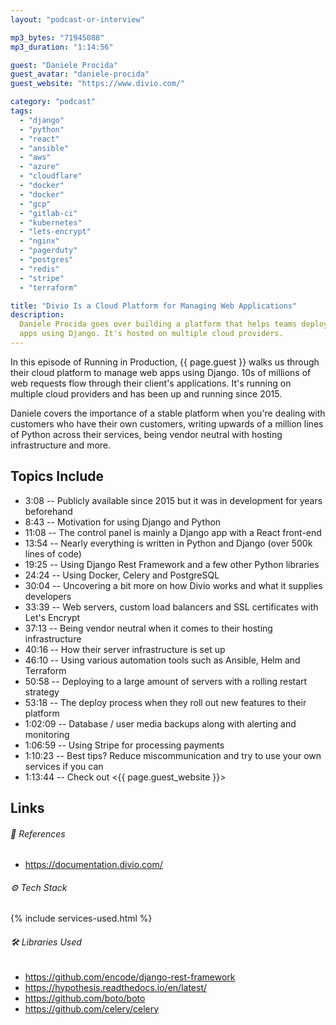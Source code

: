 ```yaml
---
layout: "podcast-or-interview"

mp3_bytes: "71945088"
mp3_duration: "1:14:56"

guest: "Daniele Procida"
guest_avatar: "daniele-procida"
guest_website: "https://www.divio.com/"

category: "podcast"
tags:
  - "django"
  - "python"
  - "react"
  - "ansible"
  - "aws"
  - "azure"
  - "cloudflare"
  - "docker"
  - "docker"
  - "gcp"
  - "gitlab-ci"
  - "kubernetes"
  - "lets-encrypt"
  - "nginx"
  - "pagerduty"
  - "postgres"
  - "redis"
  - "stripe"
  - "terraform"

title: "Divio Is a Cloud Platform for Managing Web Applications"
description:
  Daniele Procida goes over building a platform that helps teams deploy web
  apps using Django. It's hosted on multiple cloud providers.
---
```


In this episode of Running in Production, {{ page.guest }} walks us through
their cloud platform to manage web apps using Django. 10s of millions of web
requests flow through their client's applications. It's running on multiple
cloud providers and has been up and running since 2015.

Daniele covers the importance of a stable platform when you're dealing with
customers who have their own customers, writing upwards of a million lines of
Python across their services, being vendor neutral with hosting infrastructure
and more.

## Topics Include

- 3:08 -- Publicly available since 2015 but it was in development for years beforehand
- 8:43 -- Motivation for using Django and Python
- 11:08 -- The control panel is mainly a Django app with a React front-end
- 13:54 -- Nearly everything is written in Python and Django (over 500k lines of code)
- 19:25 -- Using Django Rest Framework and a few other Python libraries
- 24:24 -- Using Docker, Celery and PostgreSQL
- 30:04 -- Uncovering a bit more on how Divio works and what it supplies developers
- 33:39 -- Web servers, custom load balancers and SSL certificates with Let's Encrypt
- 37:13 -- Being vendor neutral when it comes to their hosting infrastructure
- 40:16 -- How their server infrastructure is set up
- 46:10 -- Using various automation tools such as Ansible, Helm and Terraform
- 50:58 -- Deploying to a large amount of servers with a rolling restart strategy
- 53:18 -- The deploy process when they roll out new features to their platform
- 1:02:09 -- Database / user media backups along with alerting and monitoring
- 1:06:59 -- Using Stripe for processing payments
- 1:10:23 -- Best tips? Reduce miscommunication and try to use your own services if you can
- 1:13:44 -- Check out <{{ page.guest_website }}>

## Links

###### 📄 References

- <https://documentation.divio.com/>

###### ⚙️ Tech Stack

{% include services-used.html %}

###### 🛠 Libraries Used

- <https://github.com/encode/django-rest-framework>
- <https://hypothesis.readthedocs.io/en/latest/>
- <https://github.com/boto/boto>
- <https://github.com/celery/celery>
